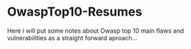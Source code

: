 # OwaspTop10-Resumes
Here i will put some notes about Owasp top 10 main flaws and vulnerabilities as a straight forward aproach...

